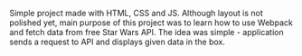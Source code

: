 Simple project made with HTML, CSS and JS. Although layout is not polished yet, main purpose of this project was to learn how to use Webpack and fetch data from free Star Wars API. The idea was simple - application sends a request to API and displays given data in the box.
